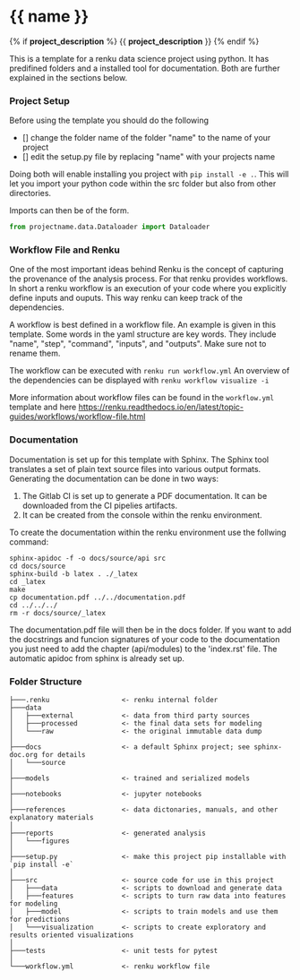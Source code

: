 # {{ name }}
{% if __project_description__ %}
{{ __project_description__ }}
{% endif %}

This is a template for a renku data science project using python. It has predifined folders and a installed tool for documentation.
Both are further explained in the sections below.

### Project Setup
Before using the template you should do the following
- [] change the folder name of the folder "name" to the name of your project
- [] edit the setup.py file by replacing "name" with your projects name

Doing both will enable installing you project with `pip install -e .`. 
This will let you import your python code within the src folder but also from other directories.

Imports can then be of the form.
```python
from projectname.data.Dataloader import Dataloader
```


### Workflow File and Renku
One of the most important ideas behind Renku is the concept of capturing the provenance of the analysis process. 
For that renku provides workflows. In short a renku workflow is an execution of your code where you explicitly define inputs and ouputs. 
This way renku can keep track of the dependencies. 

A workflow is best defined in a workflow file. An example is given in this template. Some words in the yaml structure are key words. They include "name", "step", "command", "inputs", and "outputs". Make sure not to rename them.

The workflow can be executed with `renku run workflow.yml`
An overview of the dependencies can be displayed with `renku workflow visualize -i`

More information about workflow files can be found in the `workflow.yml` template and here https://renku.readthedocs.io/en/latest/topic-guides/workflows/workflow-file.html


### Documentation
Documentation is set up for this template with Sphinx. The Sphinx tool translates a set of plain text source files into various output formats.
Generating the documentation can be done in two ways:
1. The Gitlab CI is set up to generate a PDF documentation. It can be downloaded from the CI pipelies artifacts.
2. It can be created from the console within the renku environment.

To create the documentation within the renku environment use the follwing command:
```
sphinx-apidoc -f -o docs/source/api src
cd docs/source
sphinx-build -b latex . ./_latex
cd _latex
make
cp documentation.pdf ../../documentation.pdf
cd ../../../
rm -r docs/source/_latex
```

The documentation.pdf file will then be in the docs folder.
If you want to add the docstrings and funcion signatures of your code to the documentation you just need to add the chapter (api/modules) to the 'index.rst' file. The automatic apidoc from sphinx is already set up.

### Folder Structure
```
├───.renku                  <- renku internal folder 
├───data                        
│   ├───external            <- data from third party sources
│   ├───processed           <- the final data sets for modeling
│   └───raw                 <- the original immutable data dump
│ 
├───docs                    <- a default Sphinx project; see sphinx-doc.org for details
│   └───source
│ 
├───models                  <- trained and serialized models
│ 
├───notebooks               <- jupyter notebooks
│ 
├───references              <- data dictonaries, manuals, and other explanatory materials
│ 
├───reports                 <- generated analysis
│   └───figures
│ 
├───setup.py                <- make this project pip installable with `pip install -e`          
│ 
├───src                     <- source code for use in this project
│   ├───data                <- scripts to download and generate data
│   ├───features            <- scripts to turn raw data into features for modeling
│   ├───model               <- scripts to train models and use them for predictions
│   └───visualization       <- scripts to create exploratory and results oriented visualizations
│ 
├───tests                   <- unit tests for pytest
│ 
└───workflow.yml            <- renku workflow file
```